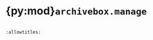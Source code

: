 # {py:mod}`archivebox.manage`

```{py:module} archivebox.manage
```

```{autodoc2-docstring} archivebox.manage
:allowtitles:
```
